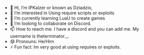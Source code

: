 - 👋 Hi, I’m IPKalzer or known as Dziadzio,
- 👀 I’m interested in Using require scripts or exploits
- 🌱 I’m currently learning LuaU to create games
- 💞️ I’m looking to collaborate on Discord.
- 📫 How to reach me. I have a discord and you can add me. My username is theterminator._.
- 😄 Pronouns: He/Him
- ⚡ Fun fact: Im very good at using requires or exploits.

<!---
RC7Userfebiapasslel/RC7Userfebiapasslel is a ✨ special ✨ repository because its `README.md` (this file) appears on your GitHub profile.
You can click the Preview link to take a look at your changes.
--->
